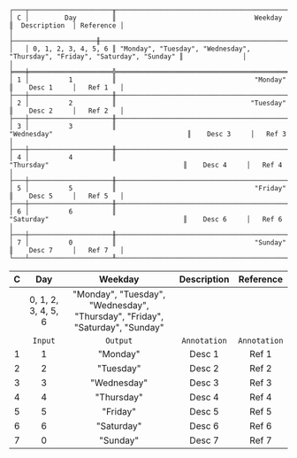 ```text
┌───┬─────────────────────╥──────────────────────────────────────────────────────────────────────────────╥───────────────┬───────────┐
│ C │         Day         ║                                   Weekday                                    ║  Description  │ Reference │
│   ├─────────────────────╫──────────────────────────────────────────────────────────────────────────────╫───────────────┼───────────┤
│   │ 0, 1, 2, 3, 4, 5, 6 ║ "Monday", "Tuesday", "Wednesday", "Thursday", "Friday", "Saturday", "Sunday" ║               │           │
╞═══╪═════════════════════╬══════════════════════════════════════════════════════════════════════════════╬═══════════════╪═══════════╡
│ 1 │          1          ║                                   "Monday"                                   ║    Desc 1     │   Ref 1   │
├───┼─────────────────────╫──────────────────────────────────────────────────────────────────────────────╫───────────────┼───────────┤
│ 2 │          2          ║                                  "Tuesday"                                   ║    Desc 2     │   Ref 2   │
├───┼─────────────────────╫──────────────────────────────────────────────────────────────────────────────╫───────────────┼───────────┤
│ 3 │          3          ║                                 "Wednesday"                                  ║    Desc 3     │   Ref 3   │
├───┼─────────────────────╫──────────────────────────────────────────────────────────────────────────────╫───────────────┼───────────┤
│ 4 │          4          ║                                  "Thursday"                                  ║    Desc 4     │   Ref 4   │
├───┼─────────────────────╫──────────────────────────────────────────────────────────────────────────────╫───────────────┼───────────┤
│ 5 │          5          ║                                   "Friday"                                   ║    Desc 5     │   Ref 5   │
├───┼─────────────────────╫──────────────────────────────────────────────────────────────────────────────╫───────────────┼───────────┤
│ 6 │          6          ║                                  "Saturday"                                  ║    Desc 6     │   Ref 6   │
├───┼─────────────────────╫──────────────────────────────────────────────────────────────────────────────╫───────────────┼───────────┤
│ 7 │          0          ║                                   "Sunday"                                   ║    Desc 7     │   Ref 7   │
└───┴─────────────────────╨──────────────────────────────────────────────────────────────────────────────╨───────────────┴───────────┘
```

| C |         Day         |                                   Weekday                                    | Description  |  Reference   |
|:-:|:-------------------:|:----------------------------------------------------------------------------:|:------------:|:------------:|
|   | 0, 1, 2, 3, 4, 5, 6 | "Monday", "Tuesday", "Wednesday", "Thursday", "Friday", "Saturday", "Sunday" |              |              |
|   |       `Input`       |                                   `Output`                                   | `Annotation` | `Annotation` |
| 1 |          1          |                                   "Monday"                                   |    Desc 1    |    Ref 1     |
| 2 |          2          |                                  "Tuesday"                                   |    Desc 2    |    Ref 2     |
| 3 |          3          |                                 "Wednesday"                                  |    Desc 3    |    Ref 3     |
| 4 |          4          |                                  "Thursday"                                  |    Desc 4    |    Ref 4     |
| 5 |          5          |                                   "Friday"                                   |    Desc 5    |    Ref 5     |
| 6 |          6          |                                  "Saturday"                                  |    Desc 6    |    Ref 6     |
| 7 |          0          |                                   "Sunday"                                   |    Desc 7    |    Ref 7     |
